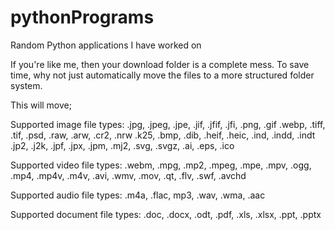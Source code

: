 # pythonPrograms
Random Python applications I have worked on

If you're like me, then your download folder is a complete mess.
To save time, why not just automatically move the files to a more structured folder system.

This will move;

Supported image file types: 
.jpg, .jpeg, .jpe, .jif, .jfif, .jfi, .png, .gif
.webp, .tiff, .tif, .psd, .raw, .arw, .cr2, .nrw
.k25, .bmp, .dib, .heif, .heic, .ind, .indd, .indt
.jp2, .j2k, .jpf, .jpx, .jpm, .mj2, .svg, .svgz, .ai, .eps, .ico

Supported video file types:
.webm, .mpg, .mp2, .mpeg, .mpe, .mpv, .ogg, .mp4, 
.mp4v, .m4v, .avi, .wmv, .mov, .qt, .flv, .swf, .avchd

Supported audio file types:
.m4a, .flac, mp3, .wav, .wma, .aac

Supported document file types:
.doc, .docx, .odt, .pdf, 
.xls, .xlsx, .ppt, .pptx

